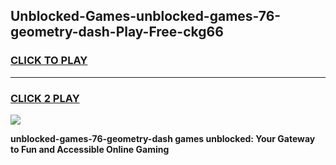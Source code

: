 
## Unblocked-Games-unblocked-games-76-geometry-dash-Play-Free-ckg66
<h3>
<a href="https://premium76.site?title=unblocked-games-76-geometry-dash&ref=10A">CLICK TO PLAY</a></h3>
<hr>

<h3>
<a href="https://premium76.site?title=unblocked-games-76-geometry-dash&ref=10A">CLICK 2 PLAY</a>
  
</h3>

<a href="https://premium76.site?title=unblocked-games-76-geometry-dash&ref=10A"><img src="https://clearcache.store/games.png"></a>


**unblocked-games-76-geometry-dash games unblocked: Your Gateway to Fun and Accessible Online Gaming**
